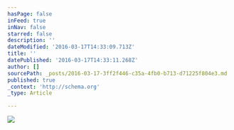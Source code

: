 ```yaml
---
hasPage: false
inFeed: true
inNav: false
starred: false
description: ''
dateModified: '2016-03-17T14:33:09.713Z'
title: ''
datePublished: '2016-03-17T14:33:11.268Z'
author: []
sourcePath: _posts/2016-03-17-3ff2f446-c35a-4fb0-b713-d71225f804e3.md
published: true
_context: 'http://schema.org'
_type: Article

---
```

![](https://the-grid-user-content.s3-us-west-2.amazonaws.com/8935bbaf-0d14-4cd4-b0b4-96eac1ea8117.jpg)